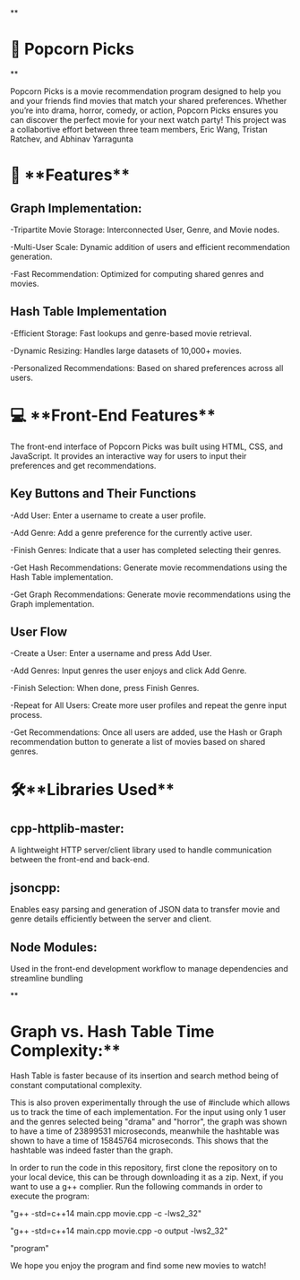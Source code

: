 ** <h1> 🎥 Popcorn Picks </h1> **

Popcorn Picks is a movie recommendation program designed to help you and your friends find movies that match your shared preferences. Whether you’re into drama, horror, comedy, or action, Popcorn Picks ensures you can discover the perfect movie for your next watch party! This project was a collabortive effort between three team members, Eric Wang, Tristan Ratchev, and Abhinav Yarragunta



<h1> 🚀 **Features** </h1>

<h2> Graph Implementation: </h2> 

  -Tripartite Movie Storage: Interconnected User, Genre, and Movie nodes.
  
  -Multi-User Scale: Dynamic addition of users and efficient recommendation generation.
  
  -Fast Recommendation: Optimized for computing shared genres and movies.



<h2> Hash Table Implementation</h2> 

  -Efficient Storage: Fast lookups and genre-based movie retrieval.
  
  -Dynamic Resizing: Handles large datasets of 10,000+ movies.
  
  -Personalized Recommendations: Based on shared preferences across all users.
  

<h1> 💻  **Front-End Features** </h1>

The front-end interface of Popcorn Picks was built using HTML, CSS, and JavaScript. It provides an interactive way for users to input their preferences and get recommendations.

<h2> Key Buttons and Their Functions </h2> 

  -Add User: Enter a username to create a user profile.
  
  -Add Genre: Add a genre preference for the currently active user.
  
  -Finish Genres: Indicate that a user has completed selecting their genres.
  
  -Get Hash Recommendations: Generate movie recommendations using the Hash Table implementation.
  
  -Get Graph Recommendations: Generate movie recommendations using the Graph implementation.


<h2> User Flow </h2> 

  -Create a User: Enter a username and press Add User.
  
  -Add Genres: Input genres the user enjoys and click Add Genre.
  
  -Finish Selection: When done, press Finish Genres.
  
  -Repeat for All Users: Create more user profiles and repeat the genre input process.
  
  -Get Recommendations: Once all users are added, use the Hash or Graph recommendation button to generate a list of movies based on shared genres.

  
<h1> 🛠️**Libraries Used** </h1>

<h2> cpp-httplib-master: </h2> 

A lightweight HTTP server/client library used to handle communication between the front-end and back-end.

<h2> jsoncpp: </h2> 

Enables easy parsing and generation of JSON data to transfer movie and genre details efficiently between the server and client.

<h2> Node Modules: </h2> 

Used in the front-end development workflow to manage dependencies and streamline bundling


** <h1> Graph vs. Hash Table Time Complexity:** </h1>

Hash Table is faster because of its insertion and search method being of constant computational complexity.

This is also proven experimentally through the use of #include which allows us to track the time of each implementation. For the input using only 1 user and the genres selected being "drama" and "horror", the graph was shown to have a time of 23899531 microseconds, meanwhile the hashtable was shown to have a time of 15845764 microseconds. This shows that the hashtable was indeed faster than the graph.

In order to run the code in this repository, first clone the repository on to your local device, this can be through downloading it as a zip. Next, if you want to use a g++ complier. Run the following commands in order to execute the program:

"g++ -std=c++14 main.cpp movie.cpp -c -lws2_32"

"g++ -std=c++14 main.cpp movie.cpp -o output -lws2_32"

"program"

We hope you enjoy the program and find some new movies to watch!
